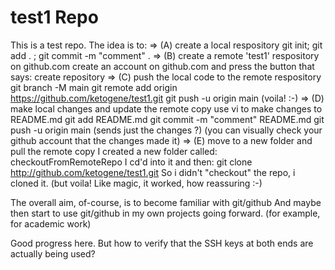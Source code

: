 # test1 Repo

This is a test repo.
The idea is to:
	=> (A) create a local respository 
			git init; git add . ; git commit -m "comment" .	
	=> (B) create a remote 'test1' respository on github.com
			create an account on github.com and press the button
			that says: create repository
	=> (C) push the local code to the remote respository
			git branch -M main 
			git remote add origin https://github.com/ketogene/test1.git
			git push -u origin main  (voila! :-)
	=> (D) make local changes and update the remote copy
			use vi to make changes to README.md
			git add README.md
			git commit -m "comment" README.md
			git push -u origin main (sends just the changes ?)
			(you can visually check your github account that the changes made it)
	=> (E) move to a new folder and pull the remote copy
			I created a new folder called: checkoutFromRemoteRepo
			I cd'd into it and then:
			git clone http://github.com/ketogene/test1.git
			So i didn't "checkout" the repo, i cloned it.
			(but voila! Like magic, it worked, how reassuring :-)

The overall aim, of-course, is to become familiar with git/github
And maybe then start to use git/github in my own projects going forward.
(for example, for academic work)

Good progress here.  But how to verify that the SSH keys at both ends are 
actually being used?



